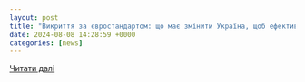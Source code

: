 ```yaml
---
layout: post
title: "Викриття за євростандартом: що має змінити Україна, щоб ефективніше протистояти злочинам | Європейська правда"
date: 2024-08-08 14:28:59 +0000
categories: [news]
---
```


[Читати далі](https://www.eurointegration.com.ua/articles/2024/08/8/7191317/)
